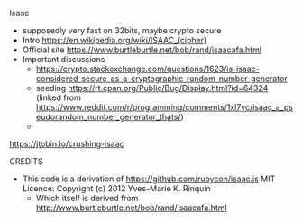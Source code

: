 
Isaac

* supposedly very fast on 32bits, maybe crypto secure
* Intro https://en.wikipedia.org/wiki/ISAAC_(cipher)
* Official site https://www.burtleburtle.net/bob/rand/isaacafa.html
* Important discussions
  * https://crypto.stackexchange.com/questions/1623/is-isaac-considered-secure-as-a-cryptographic-random-number-generator
  * seeding https://rt.cpan.org/Public/Bug/Display.html?id=64324 (linked from https://www.reddit.com/r/programming/comments/1xl7yc/isaac_a_pseudorandom_number_generator_thats/)
  *

https://jtobin.io/crushing-isaac


CREDITS
* This code is a derivation of https://github.com/rubycon/isaac.js  MIT Licence: Copyright (c) 2012 Yves-Marie K. Rinquin
  * Which itself is derived from http://www.burtleburtle.net/bob/rand/isaacafa.html
